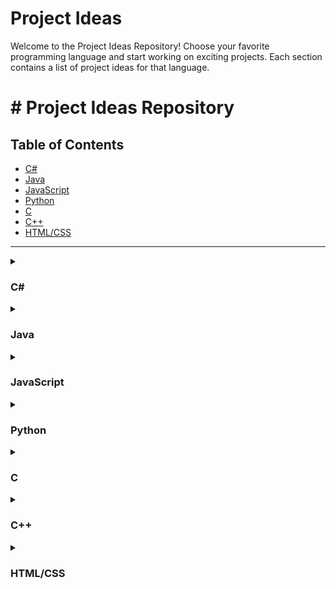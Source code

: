# Project Ideas
Welcome to the Project Ideas Repository! Choose your favorite programming language and start working on exciting projects. Each section contains a list of project ideas for that language.
<!DOCTYPE html>
<html lang="en">
<head>
    <meta charset="UTF-8">
    <meta name="viewport" content="width=device-width, initial-scale=1.0">
</head>
<body>

<h1># Project Ideas Repository</h1>


<h2>Table of Contents</h2>
<ul>
    <li><a href="#csharp">C#</a></li>
    <li><a href="#java">Java</a></li>
    <li><a href="#javascript">JavaScript</a></li>
    <li><a href="#python">Python</a></li>
    <li><a href="#c">C</a></li>
    <li><a href="#cpp">C++</a></li>
    <li><a href="#htmlcss">HTML/CSS</a></li>
</ul>

<hr>

<!-- C# Section -->
<details id="csharp">
    <summary><h3>C#</h3></summary>
    <ul>
        <li>Project Idea 1</li>
        <li>Project Idea 2</li>
        <li>Project Idea 3</li>
    </ul>
</details>

<!-- Java Section -->
<details id="java">
    <summary><h3>Java</h3></summary>
    <ul>
        <li>Project Idea 1</li>
        <li>Project Idea 2</li>
        <li>Project Idea 3</li>
    </ul>
</details>

<!-- JavaScript Section -->
<details id="javascript">
    <summary><h3>JavaScript</h3></summary>
    <ul>
        <li>Project Idea 1</li>
        <li>Project Idea 2</li>
        <li>Project Idea 3</li>
    </ul>
</details>

<!-- Python Section -->
<details id="python">
    <summary><h3>Python</h3></summary>
    <ul>
        <li>Project Idea 1</li>
        <li>Project Idea 2</li>
        <li>Project Idea 3</li>
    </ul>
</details>

<!-- C Section -->
<details id="c">
    <summary><h3>C</h3></summary>
    <ul>
        <li>Project Idea 1</li>
        <li>Project Idea 2</li>
        <li>Project Idea 3</li>
    </ul>
</details>

<!-- C++ Section -->
<details id="cpp">
    <summary><h3>C++</h3></summary>
    <ul>
        <li>Project Idea 1</li>
        <li>Project Idea 2</li>
        <li>Project Idea 3</li>
    </ul>
</details>

<!-- HTML/CSS Section -->
<details id="htmlcss">
    <summary><h3>HTML/CSS</h3></summary>
    <ul>
        <li>Project Idea 1</li>
        <li>Project Idea 2</li>
        <li>Project Idea 3</li>
    </ul>
</details>

</body>
</html>
